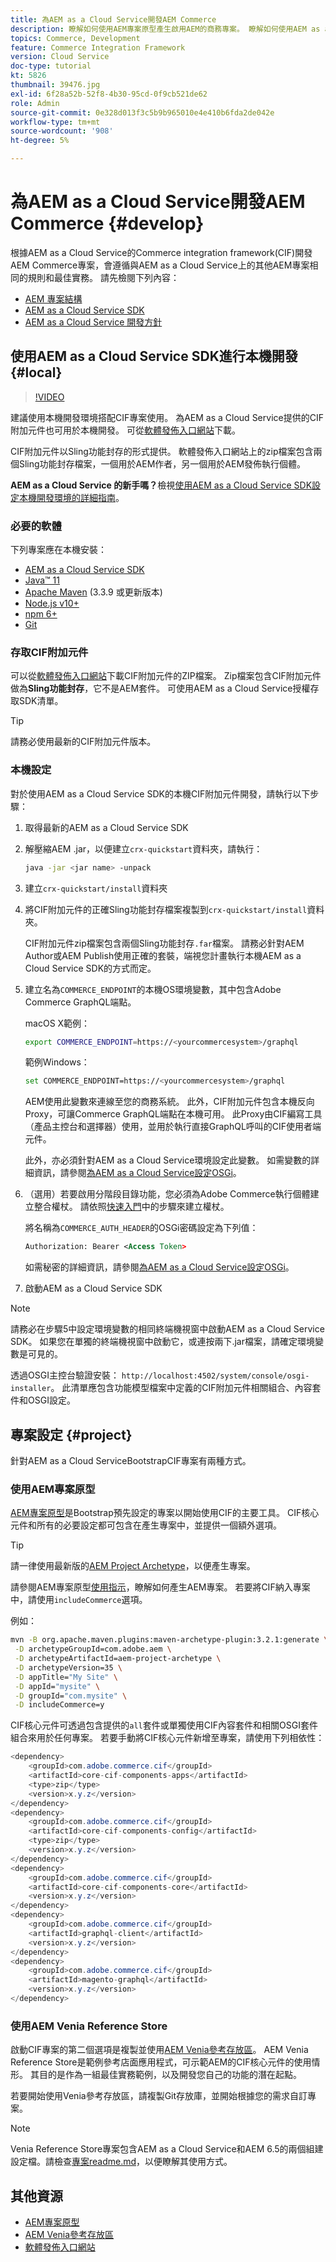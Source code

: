 ```yaml
---
title: 為AEM as a Cloud Service開發AEM Commerce
description: 瞭解如何使用AEM專案原型產生啟用AEM的商務專案。 瞭解如何使用AEM as a Cloud Service SDK建立專案並將其部署至本機開發環境。
topics: Commerce, Development
feature: Commerce Integration Framework
version: Cloud Service
doc-type: tutorial
kt: 5826
thumbnail: 39476.jpg
exl-id: 6f28a52b-52f8-4b30-95cd-0f9cb521de62
role: Admin
source-git-commit: 0e328d013f3c5b9b965010e4e410b6fda2de042e
workflow-type: tm+mt
source-wordcount: '908'
ht-degree: 5%

---
```


# 為AEM as a Cloud Service開發AEM Commerce {#develop}

根據AEM as a Cloud Service的Commerce integration framework(CIF)開發AEM Commerce專案，會遵循與AEM as a Cloud Service上的其他AEM專案相同的規則和最佳實務。 請先檢閱下列內容：

- [AEM 專案結構](https://experienceleague.adobe.com/docs/experience-manager-cloud-service/content/implementing/developing/aem-project-content-package-structure.html)
- [AEM as a Cloud Service SDK](https://experienceleague.adobe.com/docs/experience-manager-cloud-service/content/implementing/developing/aem-as-a-cloud-service-sdk.html)
- [AEM as a Cloud Service 開發方針](https://experienceleague.adobe.com/docs/experience-manager-cloud-service/content/implementing/developing/development-guidelines.html)

## 使用AEM as a Cloud Service SDK進行本機開發 {#local}

>[!VIDEO](https://video.tv.adobe.com/v/39476/?quality=12&learn=on)

建議使用本機開發環境搭配CIF專案使用。 為AEM as a Cloud Service提供的CIF附加元件也可用於本機開發。 可從[軟體發佈入口網站](https://experience.adobe.com/#/downloads/content/software-distribution/en/aemcloud.html)下載。

CIF附加元件以Sling功能封存的形式提供。 軟體發佈入口網站上的zip檔案包含兩個Sling功能封存檔案，一個用於AEM作者，另一個用於AEM發佈執行個體。

**AEM as a Cloud Service 的新手嗎？**&#x200B;檢視[使用AEM as a Cloud Service SDK設定本機開發環境的詳細指南](https://experienceleague.adobe.com/docs/experience-manager-learn/cloud-service/local-development-environment-set-up/overview.html)。

### 必要的軟體

下列專案應在本機安裝：

- [AEM as a Cloud Service SDK](https://experienceleague.adobe.com/docs/experience-manager-learn/cloud-service/local-development-environment-set-up/aem-runtime.html#download-the-aem-as-a-cloud-service-sdk)
- [Java™ 11](https://downloads.experiencecloud.adobe.com/content/software-distribution/en/general.html)
- [Apache Maven](https://maven.apache.org/) (3.3.9 或更新版本)
- [Node.js v10+](https://nodejs.org/en)
- [npm 6+](https://www.npmjs.com/)
- [Git](https://git-scm.com/)

### 存取CIF附加元件

可以從[軟體發佈入口網站](https://experience.adobe.com/#/downloads/content/software-distribution/en/aemcloud.html)下載CIF附加元件的ZIP檔案。 Zip檔案包含CIF附加元件做為&#x200B;**Sling功能封存**，它不是AEM套件。 可使用AEM as a Cloud Service授權存取SDK清單。

>[!TIP]
>
>請務必使用最新的CIF附加元件版本。

### 本機設定

對於使用AEM as a Cloud Service SDK的本機CIF附加元件開發，請執行以下步驟：

1. 取得最新的AEM as a Cloud Service SDK
1. 解壓縮AEM .jar，以便建立`crx-quickstart`資料夾，請執行：

   ```bash
   java -jar <jar name> -unpack
   ```

1. 建立`crx-quickstart/install`資料夾
1. 將CIF附加元件的正確Sling功能封存檔案複製到`crx-quickstart/install`資料夾。

   CIF附加元件zip檔案包含兩個Sling功能封存`.far`檔案。 請務必針對AEM Author或AEM Publish使用正確的套裝，端視您計畫執行本機AEM as a Cloud Service SDK的方式而定。

1. 建立名為`COMMERCE_ENDPOINT`的本機OS環境變數，其中包含Adobe Commerce GraphQL端點。

   macOS X範例：

   ```bash
   export COMMERCE_ENDPOINT=https://<yourcommercesystem>/graphql
   ```

   範例Windows：

   ```bash
   set COMMERCE_ENDPOINT=https://<yourcommercesystem>/graphql
   ```

   AEM使用此變數來連線至您的商務系統。 此外，CIF附加元件包含本機反向Proxy，可讓Commerce GraphQL端點在本機可用。 此Proxy由CIF編寫工具（產品主控台和選擇器）使用，並用於執行直接GraphQL呼叫的CIF使用者端元件。

   此外，亦必須針對AEM as a Cloud Service環境設定此變數。 如需變數的詳細資訊，請參閱[為AEM as a Cloud Service設定OSGi](https://experienceleague.adobe.com/docs/experience-manager-cloud-service/content/implementing/deploying/configuring-osgi.html#local-development)。

1. （選用）若要啟用分階段目錄功能，您必須為Adobe Commerce執行個體建立整合權杖。 請依照[快速入門](./getting-started.md#staging)中的步驟來建立權杖。

   將名稱為`COMMERCE_AUTH_HEADER`的OSGi密碼設定為下列值：

   ```xml
   Authorization: Bearer <Access Token>
   ```

   如需秘密的詳細資訊，請參閱[為AEM as a Cloud Service設定OSGi](https://experienceleague.adobe.com/docs/experience-manager-cloud-service/content/implementing/deploying/configuring-osgi.html#local-development)。

1. 啟動AEM as a Cloud Service SDK

>[!NOTE]
>
>請務必在步驟5中設定環境變數的相同終端機視窗中啟動AEM as a Cloud Service SDK。 如果您在單獨的終端機視窗中啟動它，或連按兩下.jar檔案，請確定環境變數是可見的。

透過OSGI主控台驗證安裝： `http://localhost:4502/system/console/osgi-installer`。 此清單應包含功能模型檔案中定義的CIF附加元件相關組合、內容套件和OSGI設定。

## 專案設定 {#project}

針對AEM as a Cloud ServiceBootstrapCIF專案有兩種方式。

### 使用AEM專案原型

[AEM專案原型](https://github.com/adobe/aem-project-archetype)是Bootstrap預先設定的專案以開始使用CIF的主要工具。 CIF核心元件和所有的必要設定都可包含在產生專案中，並提供一個額外選項。

>[!TIP]
>
>請一律使用最新版的[AEM Project Archetype](https://github.com/adobe/aem-project-archetype/releases)，以便產生專案。

請參閱AEM專案原型[使用指示](https://github.com/adobe/aem-project-archetype#usage)，瞭解如何產生AEM專案。 若要將CIF納入專案中，請使用`includeCommerce`選項。

例如：

```bash
mvn -B org.apache.maven.plugins:maven-archetype-plugin:3.2.1:generate \
 -D archetypeGroupId=com.adobe.aem \
 -D archetypeArtifactId=aem-project-archetype \
 -D archetypeVersion=35 \
 -D appTitle="My Site" \
 -D appId="mysite" \
 -D groupId="com.mysite" \
 -D includeCommerce=y
```

CIF核心元件可透過包含提供的`all`套件或單獨使用CIF內容套件和相關OSGI套件組合來用於任何專案。 若要手動將CIF核心元件新增至專案，請使用下列相依性：

```java
<dependency>
    <groupId>com.adobe.commerce.cif</groupId>
    <artifactId>core-cif-components-apps</artifactId>
    <type>zip</type>
    <version>x.y.z</version>
</dependency>
<dependency>
    <groupId>com.adobe.commerce.cif</groupId>
    <artifactId>core-cif-components-config</artifactId>
    <type>zip</type>
    <version>x.y.z</version>
</dependency>
<dependency>
    <groupId>com.adobe.commerce.cif</groupId>
    <artifactId>core-cif-components-core</artifactId>
    <version>x.y.z</version>
</dependency>
<dependency>
    <groupId>com.adobe.commerce.cif</groupId>
    <artifactId>graphql-client</artifactId>
    <version>x.y.z</version>
</dependency>
<dependency>
    <groupId>com.adobe.commerce.cif</groupId>
    <artifactId>magento-graphql</artifactId>
    <version>x.y.z</version>
</dependency>
```

### 使用AEM Venia Reference Store

啟動CIF專案的第二個選項是複製並使用[AEM Venia參考存放區](https://github.com/adobe/aem-cif-guides-venia)。 AEM Venia Reference Store是範例參考店面應用程式，可示範AEM的CIF核心元件的使用情形。 其目的是作為一組最佳實務範例，以及開發您自己的功能的潛在起點。

若要開始使用Venia參考存放區，請複製Git存放庫，並開始根據您的需求自訂專案。

>[!NOTE]
>
>Venia Reference Store專案包含AEM as a Cloud Service和AEM 6.5的兩個組建設定檔。請檢查[專案readme.md](https://github.com/adobe/aem-cif-guides-venia/blob/main/README.md)，以便瞭解其使用方式。

## 其他資源

- [AEM專案原型](https://github.com/adobe/aem-project-archetype)
- [AEM Venia參考存放區](https://github.com/adobe/aem-cif-guides-venia)
- [軟體發佈入口網站](https://experience.adobe.com/#/downloads/content/software-distribution/en/aemcloud.html)
